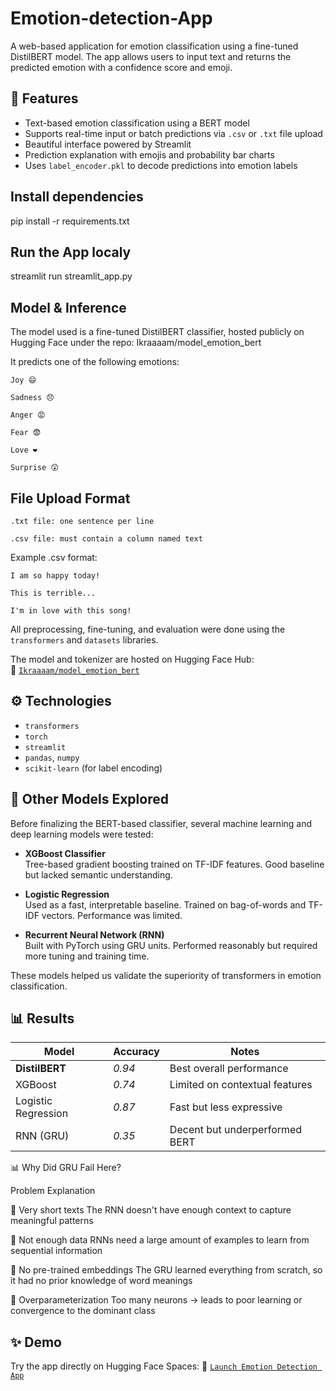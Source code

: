 # Emotion-detection-App

A web-based application for emotion classification using a fine-tuned DistilBERT model. The app allows users to input text and returns the predicted emotion with a confidence score and emoji.

## 🚀 Features

- Text-based emotion classification using a BERT model
- Supports real-time input or batch predictions via `.csv` or `.txt` file upload
- Beautiful interface powered by Streamlit
- Prediction explanation with emojis and probability bar charts
- Uses `label_encoder.pkl` to decode predictions into emotion labels

## Install dependencies

pip install -r requirements.txt


## Run the App localy

streamlit run streamlit_app.py

## Model & Inference

The model used is a fine-tuned DistilBERT classifier, hosted publicly on Hugging Face under the repo:
Ikraaaam/model_emotion_bert

It predicts one of the following emotions:

    Joy 😄

    Sadness 😞

    Anger 😡

    Fear 😨

    Love ❤️

    Surprise 😲



## File Upload Format

    .txt file: one sentence per line

    .csv file: must contain a column named text

Example .csv format:

    I am so happy today!
  
    This is terrible...
  
    I'm in love with this song!

All preprocessing, fine-tuning, and evaluation were done using the `transformers` and `datasets` libraries.

The model and tokenizer are hosted on Hugging Face Hub:  
🔗 [`Ikraaaam/model_emotion_bert`](https://huggingface.co/Ikraaaam/model_emotion_bert)

## ⚙️ Technologies

- `transformers`
- `torch`
- `streamlit`
- `pandas`, `numpy`
- `scikit-learn` (for label encoding)


## 🔎 Other Models Explored

Before finalizing the BERT-based classifier, several machine learning and deep learning models were tested:

- **XGBoost Classifier**  
  Tree-based gradient boosting trained on TF-IDF features. Good baseline but lacked semantic understanding.

- **Logistic Regression**  
  Used as a fast, interpretable baseline. Trained on bag-of-words and TF-IDF vectors. Performance was limited.

- **Recurrent Neural Network (RNN)**  
  Built with PyTorch using GRU units. Performed reasonably but required more tuning and training time.

These models helped us validate the superiority of transformers in emotion classification.


## 📊 Results

| Model              | Accuracy  | Notes                            |
|-------------------|----------|----------------------------------|
| **DistilBERT**     | *0.94*  | Best overall performance         |
| XGBoost            | *0.74*  | Limited on contextual features   |
| Logistic Regression | *0.87*  | Fast but less expressive         |
| RNN (GRU)         | *0.35*  | Decent but underperformed BERT   |


📊 Why Did GRU Fail Here?

Problem	Explanation

💬 Very short texts	The RNN doesn't have enough context to capture meaningful patterns

🧪 Not enough data	RNNs need a large amount of examples to learn from sequential information

🧱 No pre-trained embeddings	The GRU learned everything from scratch, so it had no prior knowledge of word meanings

📐 Overparameterization	Too many neurons → leads to poor learning or convergence to the dominant class

## ✨ Demo

Try the app directly on Hugging Face Spaces:
🔗 [`Launch Emotion Detection App`](https://huggingface.co/spaces/Ikraaaam/Emotion_detection_app)
